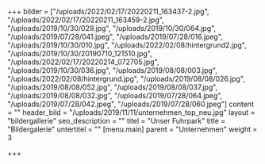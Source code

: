 +++
bilder = ["/uploads/2022/02/17/20220211_163437-2.jpg", "/uploads/2022/02/17/20220211_163459-2.jpg", "/uploads/2019/10/30/029.jpg", "/uploads/2019/10/30/064.jpg", "/uploads/2019/07/28/041.jpeg", "/uploads/2019/07/28/016.jpeg", "/uploads/2019/10/30/010.jpg", "/uploads/2022/02/08/hintergrund2.jpg", "/uploads/2019/10/30/20190710_121510.jpg", "/uploads/2022/02/17/20220214_072705.jpg", "/uploads/2019/10/30/036.jpg", "/uploads/2019/08/08/003.jpg", "/uploads/2022/02/08/hintergrund.jpg", "/uploads/2019/08/08/026.jpg", "/uploads/2019/08/08/052.jpg", "/uploads/2019/08/08/037.jpg", "/uploads/2019/08/08/032.jpg", "/uploads/2019/07/28/064.jpeg", "/uploads/2019/07/28/042.jpeg", "/uploads/2019/07/28/060.jpeg"]
content = ""
header_bild = "/uploads/2019/11/11/unternehmen_top_neu.jpg"
layout = "bildergallerie"
seo_description = ""
titel = "Unser Fuhrpark"
title = "Bildergalerie"
untertitel = ""
[menu.main]
parent = "Unternehmen"
weight = 3

+++
